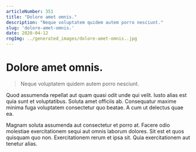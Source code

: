 ```yaml
---
articleNumber: 351
title: "Dolore amet omnis."
description: "Neque voluptatem quidem autem porro nesciunt."
slug: 'dolore-amet-omnis.'
date: 2020-04-12
rngImg: ../generated_images/dolore-amet-omnis..jpg
---
```


# Dolore amet omnis.

> Neque voluptatem quidem autem porro nesciunt.

Quod assumenda repellat aut quam quasi odit unde qui velit. Iusto alias est quia sunt et voluptatibus. Soluta amet officiis ab. Consequatur maxime minima fuga voluptatem consectetur quo beatae. A cum ut delectus quae ea.
 Magnam soluta assumenda aut consectetur et porro at. Facere odio molestiae exercitationem sequi aut omnis laborum dolores. Sit est et quos quisquam quo non. Exercitationem rerum et ipsa sit. Quia exercitationem aut tenetur alias.
